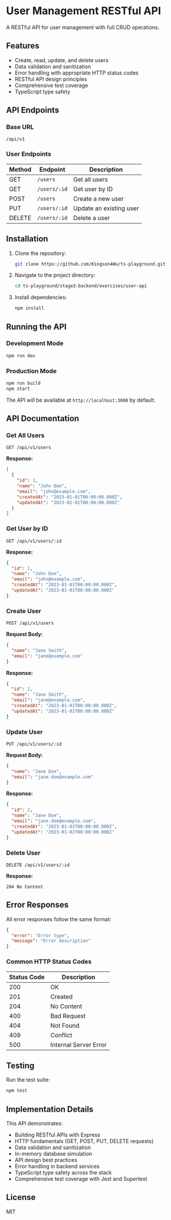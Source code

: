 # User Management RESTful API

A RESTful API for user management with full CRUD operations.

## Features

- Create, read, update, and delete users
- Data validation and sanitization
- Error handling with appropriate HTTP status codes
- RESTful API design principles
- Comprehensive test coverage
- TypeScript type safety

## API Endpoints

### Base URL

`/api/v1`

### User Endpoints

| Method | Endpoint     | Description             |
| ------ | ------------ | ----------------------- |
| GET    | `/users`     | Get all users           |
| GET    | `/users/:id` | Get user by ID          |
| POST   | `/users`     | Create a new user       |
| PUT    | `/users/:id` | Update an existing user |
| DELETE | `/users/:id` | Delete a user           |

## Installation

1. Clone the repository:

   ```bash
   git clone https://github.com/Kingson4Wu/ts-playground.git
   ```

2. Navigate to the project directory:

   ```bash
   cd ts-playground/stage3-backend/exercises/user-api
   ```

3. Install dependencies:
   ```bash
   npm install
   ```

## Running the API

### Development Mode

```bash
npm run dev
```

### Production Mode

```bash
npm run build
npm start
```

The API will be available at `http://localhost:3000` by default.

## API Documentation

### Get All Users

```
GET /api/v1/users
```

**Response:**

```json
[
  {
    "id": 1,
    "name": "John Doe",
    "email": "john@example.com",
    "createdAt": "2023-01-01T00:00:00.000Z",
    "updatedAt": "2023-01-01T00:00:00.000Z"
  }
]
```

### Get User by ID

```
GET /api/v1/users/:id
```

**Response:**

```json
{
  "id": 1,
  "name": "John Doe",
  "email": "john@example.com",
  "createdAt": "2023-01-01T00:00:00.000Z",
  "updatedAt": "2023-01-01T00:00:00.000Z"
}
```

### Create User

```
POST /api/v1/users
```

**Request Body:**

```json
{
  "name": "Jane Smith",
  "email": "jane@example.com"
}
```

**Response:**

```json
{
  "id": 2,
  "name": "Jane Smith",
  "email": "jane@example.com",
  "createdAt": "2023-01-01T00:00:00.000Z",
  "updatedAt": "2023-01-01T00:00:00.000Z"
}
```

### Update User

```
PUT /api/v1/users/:id
```

**Request Body:**

```json
{
  "name": "Jane Doe",
  "email": "jane.doe@example.com"
}
```

**Response:**

```json
{
  "id": 2,
  "name": "Jane Doe",
  "email": "jane.doe@example.com",
  "createdAt": "2023-01-01T00:00:00.000Z",
  "updatedAt": "2023-01-02T00:00:00.000Z"
}
```

### Delete User

```
DELETE /api/v1/users/:id
```

**Response:**

```
204 No Content
```

## Error Responses

All error responses follow the same format:

```json
{
  "error": "Error type",
  "message": "Error description"
}
```

### Common HTTP Status Codes

| Status Code | Description           |
| ----------- | --------------------- |
| 200         | OK                    |
| 201         | Created               |
| 204         | No Content            |
| 400         | Bad Request           |
| 404         | Not Found             |
| 409         | Conflict              |
| 500         | Internal Server Error |

## Testing

Run the test suite:

```bash
npm test
```

## Implementation Details

This API demonstrates:

- Building RESTful APIs with Express
- HTTP fundamentals (GET, POST, PUT, DELETE requests)
- Data validation and sanitization
- In-memory database simulation
- API design best practices
- Error handling in backend services
- TypeScript type safety across the stack
- Comprehensive test coverage with Jest and Supertest

## License

MIT
